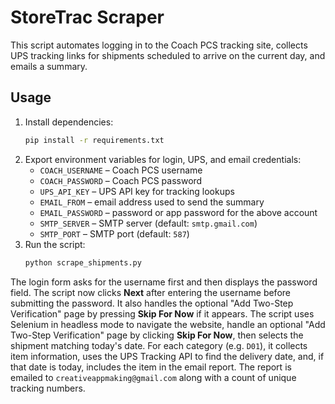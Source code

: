 # StoreTrac Scraper

This script automates logging in to the Coach PCS tracking site, collects UPS tracking
links for shipments scheduled to arrive on the current day, and emails a summary.

## Usage

1. Install dependencies:
   ```bash
   pip install -r requirements.txt
   ```
2. Export environment variables for login, UPS, and email credentials:
   - `COACH_USERNAME` – Coach PCS username
   - `COACH_PASSWORD` – Coach PCS password
   - `UPS_API_KEY` – UPS API key for tracking lookups
   - `EMAIL_FROM` – email address used to send the summary
   - `EMAIL_PASSWORD` – password or app password for the above account
   - `SMTP_SERVER` – SMTP server (default: `smtp.gmail.com`)
   - `SMTP_PORT` – SMTP port (default: `587`)
3. Run the script:
   ```bash
   python scrape_shipments.py
   ```

The login form asks for the username first and then displays the password
field. The script now clicks **Next** after entering the username before
submitting the password. It also handles the optional "Add Two-Step
Verification" page by pressing **Skip For Now** if it appears.
The script uses Selenium in headless mode to navigate the website, handle an optional
"Add Two-Step Verification" page by clicking **Skip For Now**, then selects the
shipment matching today's date. For each category (e.g. `D01`), it collects item
information, uses the UPS Tracking API to find the delivery date, and, if that date
is today, includes the item in the email report. The report is emailed to
`creativeappmaking@gmail.com` along with a count of unique tracking numbers.